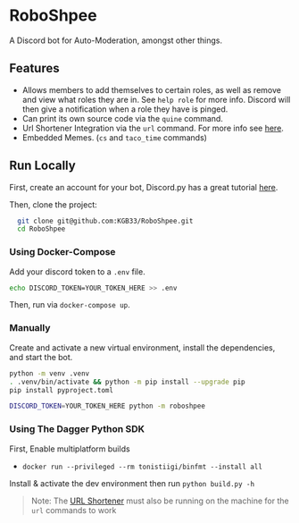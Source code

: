 #  RoboShpee

A Discord bot for Auto-Moderation, amongst other things.

## Features

  - Allows members to add themselves to certain roles,
        as well as remove and view what roles they are in.
        See `help role` for more info.
        Discord will then give a notification when a role they have is pinged.
  - Can print its own source code via the `quine` command.
  - Url Shortener Integration via the `url` command.
        For more info see [here](https://github.com/KGB33/url-shortener).
  - Embedded Memes. (`cs` and `taco_time` commands)


## Run Locally

First, create an account for your bot, Discord.py has a great
tutorial [here](https://discordpy.readthedocs.io/en/stable/discord.html).

Then, clone the project:

```bash
  git clone git@github.com:KGB33/RoboShpee.git
  cd RoboShpee
```

### Using Docker-Compose

Add your discord token to a `.env` file.

```bash
echo DISCORD_TOKEN=YOUR_TOKEN_HERE >> .env
```

Then, run via `docker-compose up`.


### Manually

Create and activate a new virtual environment, install the dependencies,
and start the bot.

```bash
python -m venv .venv
. .venv/bin/activate && python -m pip install --upgrade pip
pip install pyproject.toml

DISCORD_TOKEN=YOUR_TOKEN_HERE python -m roboshpee
```

### Using The Dagger Python SDK
First, Enable multiplatform builds
  - `docker run --privileged --rm tonistiigi/binfmt --install all`

Install & activate the dev environment then run `python build.py -h`

> Note: The [URL Shortener](https://github.com/KGB33/url-shortener) must also
> be running on the machine for the `url` commands to work
